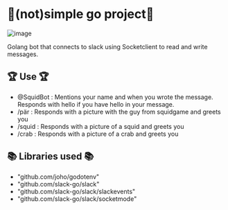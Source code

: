 
# 🚀(not)simple go project🚀

![image](https://user-images.githubusercontent.com/21845545/136564743-9b9d5466-0071-4a30-a9db-fc3331c119dc.png)

Golang bot that connects to slack using Socketclient to read and write messages. 


## 🏆 Use 🏆
- @SquidBot :  Mentions your name and when you wrote the message. Responds with hello if you have hello in your message. 
- /pär : Responds with a picture with the guy from squidgame and greets you
- /squid : Responds with a picture of a squid and greets you 
- /crab : Responds with a picture of a crab and greets you 



## 📚 Libraries used 📚
-	"github.com/joho/godotenv"
- "github.com/slack-go/slack"
- "github.com/slack-go/slack/slackevents"
-	"github.com/slack-go/slack/socketmode"

